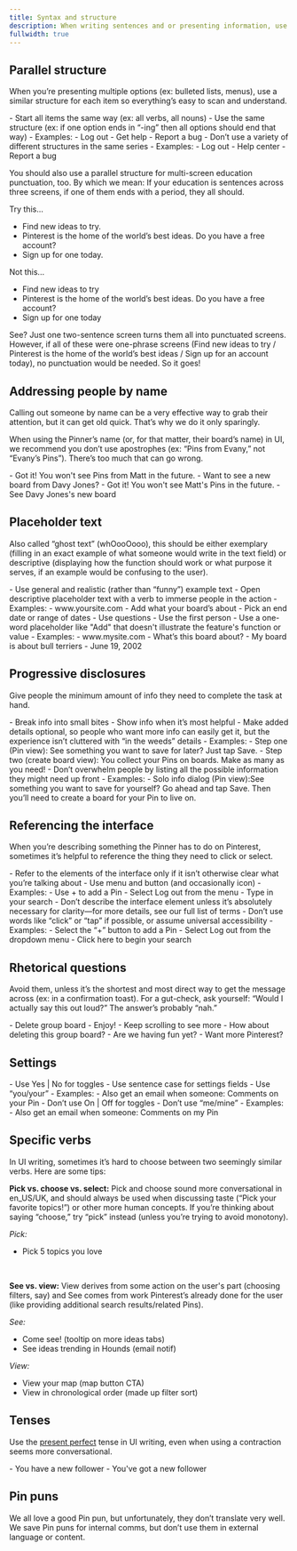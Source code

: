 ```yaml
---
title: Syntax and structure
description: When writing sentences and or presenting information, use these guidelines for to help with syntax and structure
fullwidth: true
---
```


## Parallel structure

When you’re presenting multiple options (ex: bulleted lists, menus), use a similar structure for each item so everything’s easy to scan and understand.

<TwoCol>
  <Group>
    <Do title="Do"/>
     - Start all items the same way (ex: all verbs, all nouns)
     - Use the same structure (ex: if one option ends in “-ing” then all options should end that way)
     - Examples:
        - Log out
        - Get help
        - Report a bug
  </Group>
  <Group>
  <Dont title="Don't"/>
     - Don’t use a variety of different structures in the same series
     - Examples:
        - Log out
        - Help center
        - Report a bug
  </Group>
</TwoCol>

You should also use a parallel structure for multi-screen education punctuation, too. By which we mean: If your education is sentences across three screens, if one of them ends with a period, they all should.

Try this...
- Find new ideas to try.
- Pinterest is the home of the world’s best ideas. Do you have a free account?
- Sign up for one today.

Not this...
- Find new ideas to try
- Pinterest is the home of the world’s best ideas. Do you have a free account?
- Sign up for one today

See? Just one two-sentence screen turns them all into punctuated screens. However, if all of these were one-phrase screens (Find new ideas to try / Pinterest is the home of the world’s best ideas / Sign up for an account today), no punctuation would be needed. So it goes!

## Addressing people by name

Calling out someone by name can be a very effective way to grab their attention, but it can get old quick. That’s why we do it only sparingly.

When using the Pinner’s name (or, for that matter, their board’s name) in UI, we recommend you don’t use apostrophes (ex: “Pins from Evany,” not “Evany’s Pins”). There’s too much that can go wrong.

<TwoCol>
  <Group>
    <Do title="Do examples"/>
     - Got it! You won't see Pins from Matt in the future.
     - Want to see a new board from Davy Jones?
  </Group>
  <Group>
  <Dont title="Don't examples"/>
     - Got it! You won't see Matt's Pins in the future.
     - See Davy Jones's new board
  </Group>
</TwoCol>

## Placeholder text

Also called “ghost text” (whOooOooo), this should be either exemplary (filling in an exact example of what someone would write in the text field) or descriptive (displaying how the function should work or what purpose it serves, if an example would be confusing to the user).

<TwoCol>
  <Group>
    <Do title="Do"/>
     - Use general and realistic (rather than “funny”) example text
     - Open descriptive placeholder text with a verb to immerse people in the action
     - Examples:
        - www.yoursite.com
        - Add what your board’s about
        - Pick an end date or range of dates
  </Group>
  <Group>
  <Dont title="Don't"/>
     - Use questions
     - Use the first person
     - Use a one-word placeholder like "Add" that doesn't illustrate the feature's function or value
     - Examples:
        - www.mysite.com
        - What’s this board about?
        - My board is about bull terriers
        - June 19, 2002
  </Group>
</TwoCol>

## Progressive disclosures

Give people the minimum amount of info they need to complete the task at hand.

<TwoCol>
  <Group>
    <Do title="Do"/>
     - Break info into small bites
     - Show info when it’s most helpful
     - Make added details optional, so people who want more info can easily get it, but the experience isn’t cluttered with “in the weeds” details
     - Examples:
        - Step one (Pin view): See something you want to save for later? Just tap Save.
        - Step two (create board view): You collect your Pins on boards. Make as many as you need!
  </Group>
  <Group>
  <Dont title="Don't"/>
     - Don’t overwhelm people by listing all the possible information they might need up front
     - Examples:
        - Solo info dialog (Pin view):See something you want to save for yourself? Go ahead and tap Save. Then you’ll need to create a board for your Pin to live on.
  </Group>
</TwoCol>

## Referencing the interface

When you’re describing something the Pinner has to do on Pinterest, sometimes it’s helpful to reference the thing they need to click or select.

<TwoCol>
  <Group>
    <Do title="Do"/>
     - Refer to the elements of the interface only if it isn’t otherwise clear what you’re talking about
     - Use menu and button (and occasionally icon)
     - Examples:
        - Use + to add a Pin
        - Select Log out from the menu
        - Type in your search
  </Group>
  <Group>
  <Dont title="Don't"/>
     - Don’t describe the interface element unless it’s absolutely necessary for clarity—for more details, see our full list of terms
     - Don’t use words like “click” or “tap” if possible, or assume universal accessibility
     - Examples:
        - Select the “+” button to add a Pin
        - Select Log out from the dropdown menu
        - Click here to begin your search
  </Group>
</TwoCol>

## Rhetorical questions

Avoid them, unless it’s the shortest and most direct way to get the message across (ex: in a confirmation toast). For a gut-check, ask yourself: “Would I actually say this out loud?” The answer’s probably “nah.”

<TwoCol>
  <Group>
    <Do title="Do examples"/>
     - Delete group board
     - Enjoy!
     - Keep scrolling to see more
  </Group>
  <Group>
  <Dont title="Don't examples"/>
     - How about deleting this group board?
     - Are we having fun yet?
     - Want more Pinterest?
  </Group>
</TwoCol>

## Settings

<TwoCol>
  <Group>
    <Do title="Do"/>
     - Use Yes | No for toggles
     - Use sentence case for settings fields
     - Use “you/your”
     - Examples:
       - Also get an email when someone: Comments on your Pin
  </Group>
  <Group>
  <Dont title="Don't"/>
     - Don’t use On | Off for toggles
     - Don’t use “me/mine”
     - Examples:
        - Also get an email when someone: Comments on my Pin
  </Group>
</TwoCol>


## Specific verbs

In UI writing, sometimes it’s hard to choose between two seemingly similar verbs. Here are some tips:

**Pick vs. choose vs. select:**
Pick and choose sound more conversational in en_US/UK, and should always be used when discussing taste (“Pick your favorite topics!”) or other more human concepts. If you’re thinking about saying “choose,” try “pick” instead (unless you’re trying to avoid monotony).

*Pick:*
- Pick 5 topics you love

<br/>

**See vs. view:**
View derives from some action on the user's part (choosing filters, say) and See comes from work Pinterest’s already done for the user (like providing additional search results/related Pins).

*See:*
- Come see! (tooltip on more ideas tabs)
- See ideas trending in Hounds (email notif)

*View:*
- View your map (map button CTA)
- View in chronological order (made up filter sort)

## Tenses

Use the [present perfect](https://www.grammarly.com/blog/present-perfect-continuous-tense/) tense in UI writing, even when using a contraction seems more conversational.

<TwoCol>
  <Group>
    <Do title="Do"/>
     - You have a new follower
  </Group>
  <Group>
  <Dont title="Don't"/>
     - You've got a new follower
  </Group>
</TwoCol>


## Pin puns

We all love a good Pin pun, but unfortunately, they don’t translate very well. We save Pin puns for internal comms, but don’t use them in external language or content.
